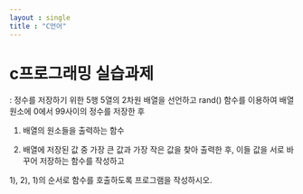 ```yaml
---
layout : single
title : "C언어"
---
```


# c프로그래밍 실습과제
: 정수를 저장하기 위한 5행 5열의 2차원 배열을 선언하고 rand() 함수를 이용하여 배열 원소에 0에서 99사이의 정수를 저장한 후 

1) 배열의 원소들을 출력하는 함수

2) 배열에 저장된 값 중 가장 큰 값과 가장 작은 값을 찾아 출력한 후, 이들 값을 서로 바꾸어 저장하는 함수를 작성하고

1), 2), 1)의 순서로 함수를 호출하도록 프로그램을 작성하시오.
<script src="https://gist.github.com/Koriny-sm/0e276672116d27e9dd0fd3aa3279cd57.js"></script>
